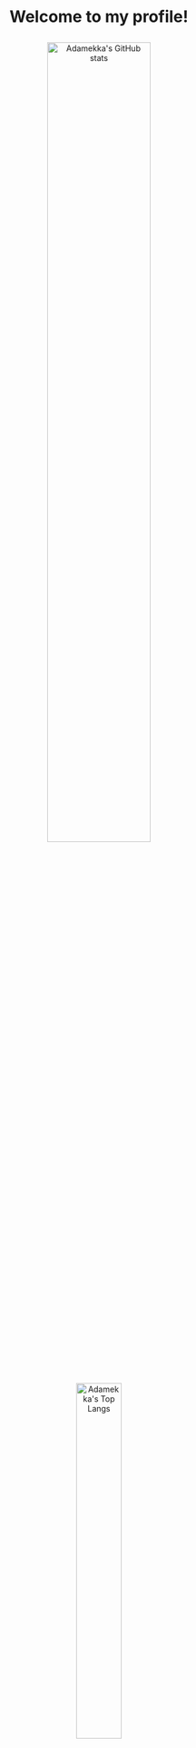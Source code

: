 <!-- markdownlint-disable MD033 -->

# <p align="center">Welcome to my profile!</p>

<p align="center">
    <img width="60%" src=https://github-readme-stats-git-masterrstaa-rickstaa.vercel.app/api?username=Adamekka&count_private=true&show_icons=true&theme=nord alt="Adamekka's GitHub stats">
</p>

<p align="center">
    <img width="40%" src=https://github-readme-stats-git-masterrstaa-rickstaa.vercel.app/api/top-langs/?username=Adamekka&theme=nord&exclude_repo=dwm,DiscordTheme,st&langs_count=50 alt="Adamekka's Top Langs">
</p>
